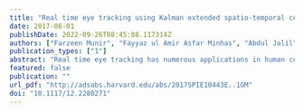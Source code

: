 ```yaml
---
title: "Real time eye tracking using Kalman extended spatio-temporal context learning"
date: 2017-06-01
publishDate: 2022-09-26T08:45:08.117314Z
authors: ["Farzeen Munir", "Fayyaz ul Amir Asfar Minhas", "Abdul Jalil", "Moongu Jeon"]
publication_types: ["1"]
abstract: "Real time eye tracking has numerous applications in human computer interaction such as a mouse cursor control in a computer system. It is useful for persons with muscular or motion impairments. However, tracking the movement of the eye is complicated by occlusion due to blinking, head movement, screen glare, rapid eye movements, etc. In this work, we present the algorithmic and construction details of a real time eye tracking system. Our proposed system is an extension of Spatio-Temporal context learning through Kalman Filtering. Spatio-Temporal Context Learning offers state of the art accuracy in general object tracking but its performance suffers due to object occlusion. Addition of the Kalman filter allows the proposed method to model the dynamics of the motion of the eye and provide robust eye tracking in cases of occlusion. We demonstrate the effectiveness of this tracking technique by controlling the computer cursor in real time by eye movements."
featured: false
publication: ""
url_pdf: "http://adsabs.harvard.edu/abs/2017SPIE10443E..1GM"
doi: "10.1117/12.2280271"
---
```


